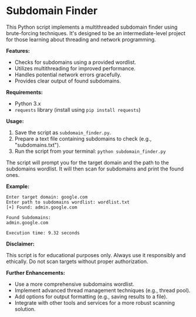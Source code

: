 # Subdomain Finder

This Python script implements a multithreaded subdomain finder using brute-forcing techniques. It's designed to be an intermediate-level project for those learning about threading and network programming.

**Features:**

- Checks for subdomains using a provided wordlist.
- Utilizes multithreading for improved performance.
- Handles potential network errors gracefully.
- Provides clear output of found subdomains.

**Requirements:**

- Python 3.x 
- `requests` library (install using `pip install requests`)

**Usage:**

1. Save the script as `subdomain_finder.py`.
2. Prepare a text file containing subdomains to check (e.g., "subdomains.txt").
3. Run the script from your terminal: `python subdomain_finder.py`

The script will prompt you for the target domain and the path to the subdomains wordlist. It will then scan for subdomains and print the found ones.

**Example:**
```
Enter target domain: google.com
Enter path to subdomains wordlist: wordlist.txt
[+] Found: admin.google.com

Found Subdomains:
admin.google.com

Execution time: 9.32 seconds
```

**Disclaimer:**

This script is for educational purposes only. Always use it responsibly and ethically. Do not scan targets without proper authorization.

**Further Enhancements:**

- Use a more comprehensive subdomains wordlist.
- Implement advanced thread management techniques (e.g., thread pool).
- Add options for output formatting (e.g., saving results to a file).
- Integrate with other tools and services for a more robust scanning solution.
